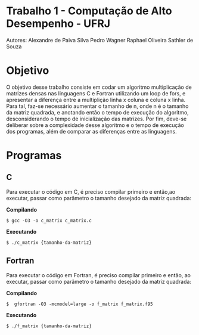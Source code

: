 # Trabalho 1 - Computação de Alto Desempenho - UFRJ

Autores: Alexandre de Paiva Silva
         Pedro Wagner
         Raphael Oliveira Sathler de Souza

# Objetivo

O objetivo desse trabalho consiste em codar um algoritmo multiplicação de matrizes densas nas linguagens C e Fortran utilizando um loop de fors, e apresentar a diferença entre a multiplição linha x coluna e coluna x linha. Para tal, faz-se necessário aumentar o tamanho de n, onde n é o tamanho da matriz quadrada, e anotando então o tempo de execução do algoritmo, desconsiderando o tempo de inicialização das matrizes. Por fim, deve-se deliberar sobre a complexidade desse algoritmo e o tempo de execução dos programas, além de comparar as diferenças entre as linguagens.

# Programas

## C

Para executar o código em C, é preciso compilar primeiro e então,ao executar, passar como parâmetro o tamanho desejado da matriz quadrada:

**Compilando**
```
$ gcc -O3 -o c_matrix c_matrix.c 
```

**Executando**        
```
$ ./c_matrix {tamanho-da-matriz}
```

## Fortran

Para executar o código em Fortran, é preciso compilar primeiro e então, ao executar, passar como parâmetro o tamanho desejado da matriz quadrada:


**Compilando**
```
$  gfortran -O3 -mcmodel=large -o f_matrix f_matrix.f95
```

**Executando**        
```
$ ./f_matrix {tamanho-da-matriz}
```